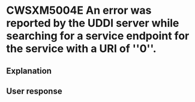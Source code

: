 # CWSXM5004E An error was reported by the UDDI server while searching for a service endpoint for the service with a URI of ''0''.

## Explanation

## User response